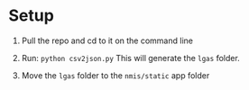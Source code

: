 Setup
======

1. Pull the repo and cd to it on the command line

2. Run: ``python csv2json.py`` This will generate the ``lgas`` folder.

3. Move the ``lgas`` folder to the ``nmis/static`` app folder


